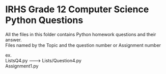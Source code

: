# IRHS Grade 12 Computer Science Python Questions

All the files in this folder contains Python homework questions and their answer.
<br>Files named by the Topic and the question number or Assignment number


ex.<br>
ListsQ4.py ---> Lists/Question4.py
<br>
Assignment1.py
